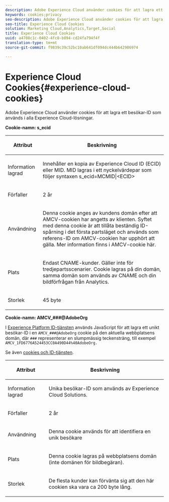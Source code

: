 ```yaml
---
description: Adobe Experience Cloud använder cookies för att lagra ett besökar-ID som används i alla Experience Cloud-lösningar.
keywords: cookies;privacy
seo-description: Adobe Experience Cloud använder cookies för att lagra ett besökar-ID som används i alla Experience Cloud-lösningar.
seo-title: Experience Cloud Cookies
solution: Marketing Cloud,Analytics,Target,Social
title: Experience Cloud Cookies
uuid: a4788c1c-0402-4fc8-b894-cd24fa794f4f
translation-type: tm+mt
source-git-commit: f9839c39c52bc10ab641df094dc444b642986974

---
```



# Experience Cloud Cookies{#experience-cloud-cookies}

Adobe Experience Cloud använder cookies för att lagra ett besökar-ID som används i alla Experience Cloud-lösningar.

**Cookie-namn: s_ecid**

<table id="table_FF4C70D3D4CC425BA65162D5A9504F7D"> 
 <thead> 
  <tr> 
   <th colname="col1" class="entry"> <p>Attribut </p> </th> 
   <th colname="col2" class="entry"> <p>Beskrivning </p> </th> 
  </tr> 
 </thead>
 <tbody> 
  <tr> 
   <td colname="col1"> <p>Information lagrad </p> </td> 
   <td colname="col2"> <p> Innehåller en kopia av Experience Cloud ID (ECID) eller MID. MID lagras i ett nyckelvärdepar som följer syntaxen s_ecid=MCMID|&lt;ECID&gt; </p> </td> 
  </tr> 
  <tr> 
   <td colname="col1"> <p> Förfaller </p> </td> 
   <td colname="col2"> <p>2 år </p> </td> 
  </tr> 
  <tr> 
   <td colname="col1"> <p> Användning </p> </td> 
   <td colname="col2"> <p>Denna cookie anges av kundens domän efter att AMCV-cookien har angetts av klienten. Syftet med denna cookie är att tillåta beständig ID-spårning i det första partsläget och används som referens-ID om AMCV-cookien har upphört att gälla. Mer information finns i AMCV-cookie här. </p> </td> 
  </tr> 
  <tr> 
   <td colname="col1"> <p> Plats </p> </td> 
   <td colname="col2"> <p>Endast CNAME-kunder. Gäller inte för tredjepartsscenarier. Cookie lagras på din domän, samma domän som används av CNAME och din bildförfrågan från Analytics. </p> </td> 
  </tr> 
  <tr> 
   <td colname="col1"> <p> Storlek </p> </td> 
   <td colname="col2"> <p>45 byte </p> </td> 
  </tr> 
 </tbody> 
</table>

**Cookie-namn: AMCV_###@AdobeOrg**

I [Experience Platform ID-tjänsten](https://docs.adobe.com/content/help/en/id-service/using/home.html) används JavaScript för att lagra ett unikt besökar-ID i en `AMCV_###@AdobeOrg` cookie på den aktuella webbplatsens domän, där `###` representerar en slumpmässig teckensträng, till exempel `AMCV_1FD6776A524453CC0A490D44%40AdobeOrg.`

Se även [cookies och ID-tjänsten](https://docs.adobe.com/content/help/en/id-service/using/intro/cookies.html).

<table id="table_1883C0836C1E4AF5A262FBF5000C1B11"> 
 <thead> 
  <tr> 
   <th colname="col1" class="entry"> <p>Attribut </p> </th> 
   <th colname="col2" class="entry"> <p>Beskrivning </p> </th> 
  </tr> 
 </thead>
 <tbody> 
  <tr> 
   <td colname="col1"> <p>Information lagrad </p> </td> 
   <td colname="col2"> <p> Unika besökar-ID som används av Experience Cloud Solutions. </p> </td> 
  </tr> 
  <tr> 
   <td colname="col1"> <p> Förfaller </p> </td> 
   <td colname="col2"> <p> 2 år </p> </td> 
  </tr> 
  <tr> 
   <td colname="col1"> <p> Användning </p> </td> 
   <td colname="col2"> <p> Denna cookie används för att identifiera en unik besökare </p> </td> 
  </tr> 
  <tr> 
   <td colname="col1"> <p> Plats </p> </td> 
   <td colname="col2"> <p> Denna cookie lagras på webbplatsens domän (inte domänen för bildbegäran). </p> </td> 
  </tr> 
  <tr> 
   <td colname="col1"> <p> Storlek </p> </td> 
   <td colname="col2"> <p> De flesta kunder kan förvänta sig att den här cookien ska vara ca 200 byte lång. </p> </td> 
  </tr> 
 </tbody> 
</table>
